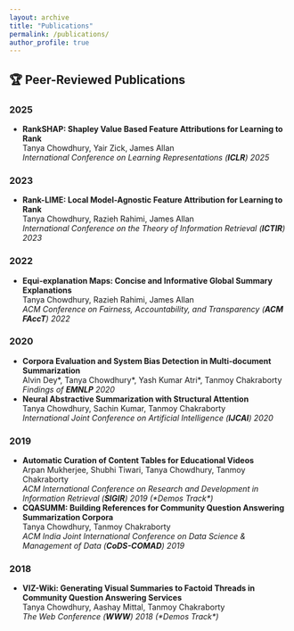 ```yaml
---
layout: archive
title: "Publications"
permalink: /publications/
author_profile: true
---
```


## 🏆 Peer-Reviewed Publications

<div class="publications">
  
  <h3>2025</h3>
  <ul>
    <li><strong>RankSHAP: Shapley Value Based Feature Attributions for Learning to Rank</strong><br>
      <span class="author"><span class="highlight-name">Tanya Chowdhury</span>, Yair Zick, James Allan</span><br>
      <em>International Conference on Learning Representations (<b>ICLR</b>) 2025</em>
    </li>
  </ul>

  <h3>2023</h3>
  <ul>
    <li><strong>Rank-LIME: Local Model-Agnostic Feature Attribution for Learning to Rank</strong><br>
      <span class="author"><span class="highlight-name">Tanya Chowdhury</span>, Razieh Rahimi, James Allan</span><br>
      <em>International Conference on the Theory of Information Retrieval (<b>ICTIR</b>) 2023</em>
    </li>
  </ul>

  <h3>2022</h3>
  <ul>
    <li><strong>Equi-explanation Maps: Concise and Informative Global Summary Explanations</strong><br>
      <span class="author"><span class="highlight-name">Tanya Chowdhury</span>, Razieh Rahimi, James Allan</span><br>
      <em>ACM Conference on Fairness, Accountability, and Transparency (<b>ACM FAccT</b>) 2022</em>
    </li>
  </ul>

  <h3>2020</h3>
  <ul>
    <li><strong>Corpora Evaluation and System Bias Detection in Multi-document Summarization</strong><br>
      <span class="author">Alvin Dey*, <span class="highlight-name">Tanya Chowdhury*</span>, Yash Kumar Atri*, Tanmoy Chakraborty</span><br>
      <em>Findings of <b>EMNLP</b> 2020</em>
    </li>
    <li><strong>Neural Abstractive Summarization with Structural Attention</strong><br>
      <span class="author"><span class="highlight-name">Tanya Chowdhury</span>, Sachin Kumar, Tanmoy Chakraborty</span><br>
      <em>International Joint Conference on Artificial Intelligence (<b>IJCAI</b>) 2020</em>
    </li>
  </ul>

  <h3>2019</h3>
  <ul>
    <li><strong>Automatic Curation of Content Tables for Educational Videos</strong><br>
      <span class="author">Arpan Mukherjee, Shubhi Tiwari, <span class="highlight-name">Tanya Chowdhury</span>, Tanmoy Chakraborty</span><br>
      <em>ACM International Conference on Research and Development in Information Retrieval (<b>SIGIR</b>) 2019 (*Demos Track*)</em>
    </li>
    <li><strong>CQASUMM: Building References for Community Question Answering Summarization Corpora</strong><br>
      <span class="author"><span class="highlight-name">Tanya Chowdhury</span>, Tanmoy Chakraborty</span><br>
      <em>ACM India Joint International Conference on Data Science & Management of Data (<b>CoDS-COMAD</b>) 2019</em>
    </li>
  </ul>

  <h3>2018</h3>
  <ul>
    <li><strong>VIZ-Wiki: Generating Visual Summaries to Factoid Threads in Community Question Answering Services</strong><br>
      <span class="author"><span class="highlight-name">Tanya Chowdhury</span>, Aashay Mittal, Tanmoy Chakraborty</span><br>
      <em>The Web Conference (<b>WWW</b>) 2018 (*Demos Track*)</em>
    </li>
  </ul>

</div>